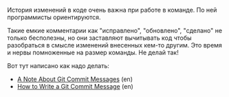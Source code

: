 <p>История изменений в коде очень важна при работе в команде. По ней программисты ориентируются.</p>
<p>Такие емкие комментарии как "исправлено", "обновлено", "сделано" не только бесполезны, но
они заставляют вычитывать код чтобы разобраться в смысле изменений внесенных кем-то другим. 
Это время и нервы помноженные на размер команды. Не делай так!</p>
<p>Вот тут написано как надо делать:</p>
<ul>
<li><a href="http://tbaggery.com/2008/04/19/a-note-about-git-commit-messages.html">A Note About Git Commit Messages</a> (en)</li>
<li><a href="http://chris.beams.io/posts/git-commit/">How to Write a Git Commit Message</a> (en)</li>
</ul>
